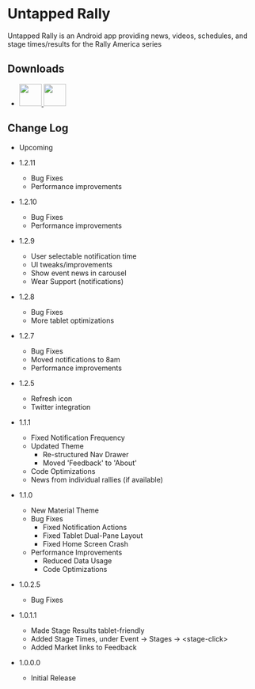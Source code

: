 # Untapped Rally
Untapped Rally is an Android app providing news, videos, schedules, and stage times/results for the Rally America series

## Downloads
 * [ <img src="https://play.google.com/intl/en_us/badges/images/apps/en-play-badge.png" height="45px" /> ](https://play.google.com/store/apps/details?id=com.untappedkegg.rally)
[ <img src="https://images-na.ssl-images-amazon.com/images/G/01/AmazonMobileApps/amazon-apps-store-us-black.png" height="45px" /> ](https://www.amazon.com/gp/mas/dl/android?p=com.untappedkegg.rally&ref=mas_pm_Untapped_Rally)

## Change Log
* Upcoming
* 1.2.11
    - Bug Fixes
    - Performance improvements

* 1.2.10
    - Bug Fixes
    - Performance improvements

* 1.2.9
    - User selectable notification time
    - UI tweaks/improvements
    - Show event news in carousel
    - Wear Support (notifications)

* 1.2.8
    - Bug Fixes
    - More tablet optimizations

* 1.2.7
    - Bug Fixes
    - Moved notifications to 8am
    - Performance improvements

* 1.2.5
    - Refresh icon
    - Twitter integration

* 1.1.1
    - Fixed Notification Frequency
    - Updated Theme
        - Re-structured Nav Drawer
        - Moved 'Feedback' to 'About'
    - Code Optimizations
    - News from individual rallies (if available)

* 1.1.0
    - New Material Theme
    - Bug Fixes
        - Fixed Notification Actions
        - Fixed Tablet Dual-Pane Layout
        - Fixed Home Screen Crash
    - Performance Improvements
        - Reduced Data Usage
        - Code Optimizations

* 1.0.2.5
    - Bug Fixes

* 1.0.1.1
    - Made Stage Results tablet-friendly
    - Added Stage Times, under Event -> Stages -> \<stage-click\>
    - Added Market links to Feedback

* 1.0.0.0
    - Initial Release

